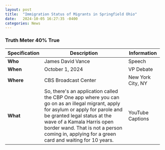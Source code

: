 ```yaml
---
layout: post
title:  "Immigration Status of Migrants in Springfield Ohio"
date:   2024-10-05 16:27:35 -0400
categories: News
---
```


### Truth Meter 40% True

| Specification | Description | Information |
| ----------- | ----------- | ----------- |
| **Who** | James David Vance | Speech |
| **When** | October 1, 2024 | VP Debate |
| **Where** | CBS Broadcast Center | New York City, NY |
| **What** | So, there's an application called the CBP One app where you can go on as an illegal migrant, apply for asylum or apply for parole and be granted legal status at the wave of a Kamala Harris open border wand. That is not a person coming in, applying for a green card and waiting for 10 years. | YouTube Captions |
